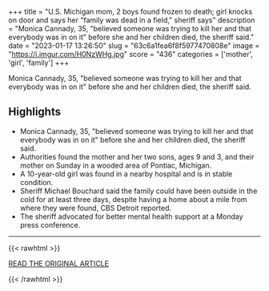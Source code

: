 +++
title = "U.S. Michigan mom, 2 boys found frozen to death; girl knocks on door and says her \"family was dead in a field,\" sheriff says"
description = "Monica Cannady, 35, \"believed someone was trying to kill her and that everybody was in on it\" before she and her children died, the sheriff said."
date = "2023-01-17 13:26:50"
slug = "63c6a1fea6f8f5977470808e"
image = "https://i.imgur.com/H0NzWHg.jpg"
score = "436"
categories = ['mother', 'girl', 'family']
+++

Monica Cannady, 35, \"believed someone was trying to kill her and that everybody was in on it\" before she and her children died, the sheriff said.

## Highlights

- Monica Cannady, 35, "believed someone was trying to kill her and that everybody was in on it" before she and her children died, the sheriff said.
- Authorities found the mother and her two sons, ages 9 and 3, and their mother on Sunday in a wooded area of Pontiac, Michigan.
- A 10-year-old girl was found in a nearby hospital and is in stable condition.
- Sheriff Michael Bouchard said the family could have been outside in the cold for at least three days, despite having a home about a mile from where they were found, CBS Detroit reported.
- The sheriff advocated for better mental health support at a Monday press conference.

---

{{< rawhtml >}}
  <p class="article-category">
    <a target="_blank" href="https://www.cbsnews.com/news/mother-monica-cannady-2-boys-freeze-to-death-girl-survives-pontiac-michigan/">READ THE ORIGINAL ARTICLE</a>
  </p>
{{< /rawhtml >}}
